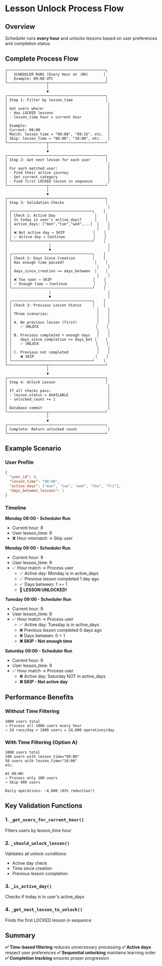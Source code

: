# Lesson Unlock Process Flow

## Overview
Scheduler runs **every hour** and unlocks lessons based on user preferences and completion status.

## Complete Process Flow

```
┌─────────────────────────────────────────────┐
│   SCHEDULER RUNS (Every Hour at :00)       │
│   Example: 09:00 UTC                        │
└──────────────────┬──────────────────────────┘
                   │
                   ▼
┌─────────────────────────────────────────────┐
│ Step 1: Filter by lesson_time               │
│                                              │
│ Get users where:                             │
│ - Has LOCKED lessons                         │
│ - lesson_time hour = current hour            │
│                                              │
│ Example:                                     │
│ Current: 09:00                               │
│ Match: lesson_time = "09:00", "09:15", etc.  │
│ Skip: lesson_time = "08:00", "10:00", etc.   │
└──────────────────┬──────────────────────────┘
                   │
                   ▼
┌─────────────────────────────────────────────┐
│ Step 2: Get next lesson for each user       │
│                                              │
│ For each matched user:                       │
│ - Find their active journey                  │
│ - Get current_category                       │
│ - Find first LOCKED lesson in sequence       │
└──────────────────┬──────────────────────────┘
                   │
                   ▼
┌─────────────────────────────────────────────┐
│ Step 3: Validation Checks                   │
│                                              │
│ ┌─────────────────────────────────────┐    │
│ │ Check 1: Active Day                  │    │
│ │ Is today in user's active_days?      │    │
│ │ active_days: ["mon","tue","wed",...]  │    │
│ │                                       │    │
│ │ ❌ Not active day → SKIP             │    │
│ │ ✅ Active day → Continue             │    │
│ └─────────────────────────────────────┘    │
│                   │                          │
│                   ▼                          │
│ ┌─────────────────────────────────────┐    │
│ │ Check 2: Days Since Creation        │    │
│ │ Has enough time passed?              │    │
│ │                                       │    │
│ │ days_since_creation >= days_between  │    │
│ │                                       │    │
│ │ ❌ Too soon → SKIP                   │    │
│ │ ✅ Enough time → Continue            │    │
│ └─────────────────────────────────────┘    │
│                   │                          │
│                   ▼                          │
│ ┌─────────────────────────────────────┐    │
│ │ Check 3: Previous Lesson Status     │    │
│ │                                       │    │
│ │ Three scenarios:                      │    │
│ │                                       │    │
│ │ A. No previous lesson (first)         │    │
│ │    ✅ UNLOCK                          │    │
│ │                                       │    │
│ │ B. Previous completed + enough days   │    │
│ │    days_since_completion >= days_bet │    │
│ │    ✅ UNLOCK                          │    │
│ │                                       │    │
│ │ C. Previous not completed             │    │
│ │    ❌ SKIP                            │    │
│ └─────────────────────────────────────┘    │
└──────────────────┬──────────────────────────┘
                   │
                   ▼
┌─────────────────────────────────────────────┐
│ Step 4: Unlock Lesson                       │
│                                              │
│ If all checks pass:                          │
│ - lesson.status = AVAILABLE                  │
│ - unlocked_count += 1                        │
│                                              │
│ Database commit                              │
└──────────────────┬──────────────────────────┘
                   │
                   ▼
┌─────────────────────────────────────────────┐
│ Complete: Return unlocked count              │
└─────────────────────────────────────────────┘
```

## Example Scenario

### User Profile
```json
{
  "user_id": 8,
  "lesson_time": "09:00",
  "active_days": ["mon", "tue", "wed", "thu", "fri"],
  "days_between_lessons": 1
}
```

### Timeline

**Monday 08:00 - Scheduler Run**
- Current hour: 8
- User lesson_time: 9
- ❌ Hour mismatch → Skip user

**Monday 09:00 - Scheduler Run**
- Current hour: 9
- User lesson_time: 9
- ✅ Hour match → Process user
  - ✅ Active day: Monday is in active_days
  - ✅ Previous lesson completed 1 day ago
  - ✅ Days between: 1 >= 1
  - **🎉 LESSON UNLOCKED!**

**Tuesday 09:00 - Scheduler Run**
- Current hour: 9
- User lesson_time: 9
- ✅ Hour match → Process user
  - ✅ Active day: Tuesday is in active_days
  - ❌ Previous lesson completed 0 days ago
  - ❌ Days between: 0 < 1
  - **❌ SKIP - Not enough time**

**Saturday 09:00 - Scheduler Run**
- Current hour: 9
- User lesson_time: 9
- ✅ Hour match → Process user
  - ❌ Active day: Saturday NOT in active_days
  - **❌ SKIP - Not active day**

## Performance Benefits

### Without Time Filtering
```
1000 users total
→ Process all 1000 users every hour
→ 24 runs/day × 1000 users = 24,000 operations/day
```

### With Time Filtering (Option A)
```
1000 users total
100 users with lesson_time="09:00"
50 users with lesson_time="10:00"
etc.

At 09:00:
→ Process only 100 users
→ Skip 900 users

Daily operations: ~4,000 (83% reduction!)
```

## Key Validation Functions

### 1. `_get_users_for_current_hour()`
Filters users by lesson_time hour

### 2. `_should_unlock_lesson()`
Validates all unlock conditions:
- Active day check
- Time since creation
- Previous lesson completion

### 3. `_is_active_day()`
Checks if today is in user's active_days

### 4. `_get_next_lesson_to_unlock()`
Finds the first LOCKED lesson in sequence

## Summary

**✅ Time-based filtering** reduces unnecessary processing
**✅ Active days** respect user preferences
**✅ Sequential unlocking** maintains learning order
**✅ Completion tracking** ensures proper progression

